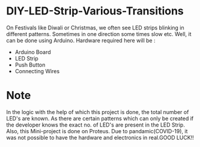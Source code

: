 # DIY-LED-Strip-Various-Transitions
On Festivals like Diwali or Christmas, we often see LED strips blinking in different patterns. Sometimes in one direction some times slow etc. Well, it can be done using Arduino. 
Hardware required here will be :
- Arduino Board
- LED Strip
- Push Button
- Connecting Wires
# Note
In the logic with the help of which this project is done, the total number of LED's are known. As there are certain patterns which can only be created if the developer knows the exact no. of LED's are present in the LED Strip. Also, this Mini-project is done on Proteus. Due to pandamic(COVID-19), it was not possible to have the hardware and electronics in real.GOOD LUCK!! 

